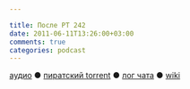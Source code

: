 ```yaml
---

title: После РТ 242
date: 2011-06-11T13:26:00+03:00
comments: true
categories: podcast
---
```

[аудио](http://cdn.radio-t.com/rt242post.mp3) ● [пиратский torrent](http://pirates.radio-t.com/torrents/rt242post.mp3.torrent) ● [лог чата](http://chat.radio-t.com/logs/radio-t-242.html) ● [wiki](http://wiki.radio-t.com/%D0%9F%D0%BE%D1%81%D0%BB%D0%B5_%D0%A0%D0%A2_242)<audio src="http://cdn.radio-t.com/rt242post.mp3" preload="none">
